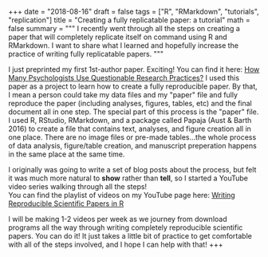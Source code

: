 +++
date = "2018-08-16"
draft = false
tags = ["R", "RMarkdown", "tutorials", "replication"]
title = "Creating a fully replicatable paper: a tutorial"
math = false
summary = """
I recently went through all the steps on creating a paper that will completely replicate itself on command using R and RMarkdown.  I want to share what I learned and hopefully increase the practice of writing fully replicatable papers.
"""

I just preprinted my first 1st-author paper. Exciting! You can find it here: <a href="https://psyarxiv.com/3v7hx/" target="_blank">How Many Psychologists Use Questionable Research Practices?</a>
I used this paper as a project to learn how to create a fully reproducible paper.  By that, I mean a person could take my data files and my "paper" file and fully reproduce the paper (including analyses, figures, tables, etc) and the final document all in one step.  The special part of this process is the "paper" file.  I used R, RStudio, RMarkdown, and a package called Papaja (Aust & Barth 2016) to create a file that contains text, analyses, and figure creation all in one place.  There are no image files or pre-made tables...the whole process of data analysis, figure/table creation, and manuscript preperation happens in the same place at the same time.

I originally was going to write a set of blog posts about the process, but felt it was much more natural to <b>show</b> rather than <b>tell</b>, so I started a YouTube video series walking through all the steps!  
You can find the playlist of videos on my YouTube page here: <a href="https://www.youtube.com/watch?v=MxCnnqpnN5Y&list=PLmvNihjFsoM5hpQdqoI7onL4oXDSQ0ym8" target="_blank">Writing Reproducible Scientific Papers in R</a>

I will be making 1-2 videos per week as we journey from download programs all the way through writing completely reproducible scientific papers.  You can do it! It just takes a little bit of practice to get comfortable with all of the steps involved, and I hope I can help with that!
+++

